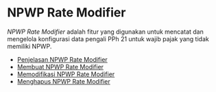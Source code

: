 # NPWP Rate Modifier

*NPWP Rate Modifier* adalah fitur yang digunakan untuk mencatat dan mengelola konfigurasi data pengali PPh 21 untuk wajib pajak yang tidak memiliki NPWP.

- [Penjelasan NPWP Rate Modifier](npwp-rate-modifier/penjelasan.md)
- [Membuat NPWP Rate Modifier](npwp-rate-modifier/membuat.md)
- [Memodifikasi NPWP Rate Modifier](npwp-rate-modifier/memodifikasi.md)
- [Menghapus NPWP Rate Modifier](npwp-rate-modifier/menghapus.md)
